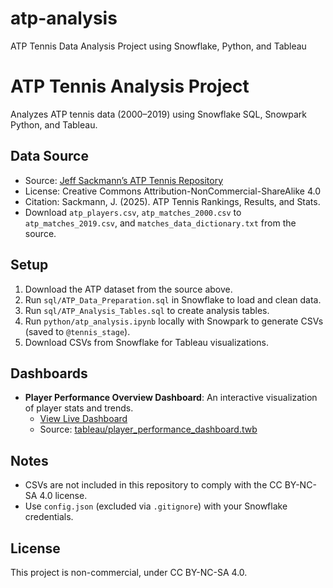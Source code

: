 # atp-analysis
ATP Tennis Data Analysis Project using Snowflake, Python, and Tableau

# ATP Tennis Analysis Project

Analyzes ATP tennis data (2000–2019) using Snowflake SQL, Snowpark Python, and Tableau.

## Data Source
- Source: [Jeff Sackmann’s ATP Tennis Repository](https://github.com/JeffSackmann/tennis_atp)
- License: Creative Commons Attribution-NonCommercial-ShareAlike 4.0
- Citation: Sackmann, J. (2025). ATP Tennis Rankings, Results, and Stats.
- Download `atp_players.csv`, `atp_matches_2000.csv` to `atp_matches_2019.csv`, and `matches_data_dictionary.txt` from the source.

## Setup
1. Download the ATP dataset from the source above.
2. Run `sql/ATP_Data_Preparation.sql` in Snowflake to load and clean data.
3. Run `sql/ATP_Analysis_Tables.sql` to create analysis tables.
4. Run `python/atp_analysis.ipynb` locally with Snowpark to generate CSVs (saved to `@tennis_stage`).
5. Download CSVs from Snowflake for Tableau visualizations.

## Dashboards
- **Player Performance Overview Dashboard**: An interactive visualization of player stats and trends.
  - [View Live Dashboard](https://public.tableau.com/shared/HM833SNFQ?:display_count=n&:origin=viz_share_link)
  - Source: [tableau/player_performance_dashboard.twb](tableau/player_performance_dashboard.twb)

## Notes
- CSVs are not included in this repository to comply with the CC BY-NC-SA 4.0 license.
- Use `config.json` (excluded via `.gitignore`) with your Snowflake credentials.

## License
This project is non-commercial, under CC BY-NC-SA 4.0.

